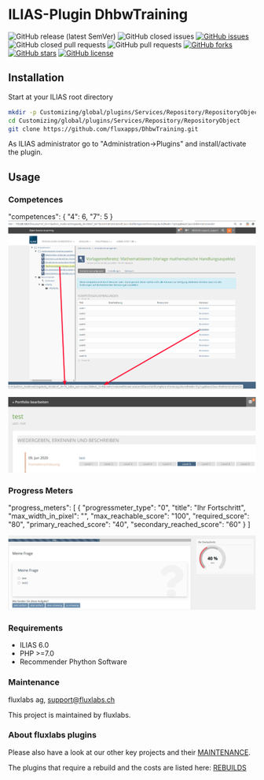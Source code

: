ILIAS-Plugin DhbwTraining
============
![GitHub release (latest SemVer)](https://img.shields.io/github/v/release/fluxapps/DhbwTraining?style=flat-square)
![GitHub closed issues](https://img.shields.io/github/issues-closed/fluxapps/DhbwTraining?style=flat-square&color=success)
[![GitHub issues](https://img.shields.io/github/issues/fluxapps/DhbwTraining?style=flat-square&color=yellow)](https://github.com/fluxapps/DhbwTraining/issues)
![GitHub closed pull requests](https://img.shields.io/github/issues-pr-closed/fluxapps/DhbwTraining?style=flat-square&color=success)
![GitHub pull requests](https://img.shields.io/github/issues-pr/fluxapps/DhbwTraining?style=flat-square&color=yellow)
[![GitHub forks](https://img.shields.io/github/forks/fluxapps/DhbwTraining?style=flat-square&color=blueviolet)](https://github.com/fluxapps/DhbwTraining/network)
[![GitHub stars](https://img.shields.io/github/stars/fluxapps/DhbwTraining?style=flat-square&color=blueviolet)](https://github.com/fluxapps/DhbwTraining/stargazers)
[![GitHub license](https://img.shields.io/github/license/fluxapps/DhbwTraining?style=flat-square)](https://github.com/fluxapps/DhbwTraining/blob/main/LICENSE.md)

## Installation
Start at your ILIAS root directory
```bash
mkdir -p Customizing/global/plugins/Services/Repository/RepositoryObject
cd Customizing/global/plugins/Services/Repository/RepositoryObject
git clone https://github.com/fluxapps/DhbwTraining.git
```
As ILIAS administrator go to "Administration->Plugins" and install/activate the plugin.  

## Usage
### Competences

"competences": {
    "4": 6,
    "7": 5
}
![](docs/competence_skill_id.png)

![](docs/Portfolio.png)
    
### Progress Meters

"progress_meters": [
{
  "progressmeter_type": "0",
  "title": "Ihr Fortschritt",
  "max_width_in_pixel": "",
  "max_reachable_score": "100",
  "required_score": "80",
  "primary_reached_score": "40",
  "secondary_reached_score": "60"
}
]

![](docs/Progressmeter.png)

### Requirements
* ILIAS 6.0
* PHP >=7.0
* Recommender Phython Software

### Maintenance
fluxlabs ag, support@fluxlabs.ch

This project is maintained by fluxlabs.

### About fluxlabs plugins

Please also have a look at our other key projects and their [MAINTENANCE](https://github.com/fluxapps/docs/blob/8ce4309b0ac64c039d29204c2d5b06723084c64b/assets/MAINTENANCE.png).

The plugins that require a rebuild and the costs are listed here: [REBUILDS](https://github.com/fluxapps/docs/blob/8ce4309b0ac64c039d29204c2d5b06723084c64b/assets/REBUILDS.png)

